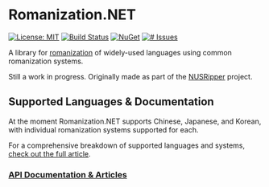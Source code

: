 # Romanization.NET
[![License: MIT](https://img.shields.io/badge/license-MIT-blue.svg)](https://choosealicense.com/licenses/mit/)
[![Build Status](https://api.travis-ci.org/zedseven/Romanization.NET.svg?branch=main)](https://travis-ci.org/zedseven/Romanization.NET)
[![NuGet](https://img.shields.io/nuget/v/Romanization.NET.svg)](https://www.nuget.org/packages/Romanization.NET/)
[![# Issues](https://img.shields.io/github/issues/zedseven/Romanization.NET)](https://github.com/zedseven/Romanization.NET/issues)

A library for [romanization](https://en.wikipedia.org/wiki/Romanization) of widely-used languages using common romanization systems.

Still a work in progress. Originally made as part of the [NUSRipper](https://github.com/zedseven/NusRipper) project.

## Supported Languages & Documentation
At the moment Romanization.NET supports Chinese, Japanese, and Korean, with individual romanization systems supported for each.

For a comprehensive breakdown of supported languages and systems, [check out the full article](Documentation/articles/supported.md).

### [API Documentation & Articles](https://zedseven.github.io/Romanization.NET/)
